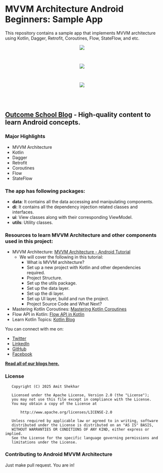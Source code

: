 # MVVM Architecture Android Beginners: Sample App

This repository contains a sample app that implements MVVM architecture using Kotlin, Dagger,
Retrofit, Coroutines, Flow, StateFlow, and etc.
<p align="center">
  <img src="https://raw.githubusercontent.com/amitshekhariitbhu/MVVM-Architecture-Android/master/assets/banner-mvvm-arch-beginners.jpg">
</p>
<br>
<p align="center">
  <img src="https://raw.githubusercontent.com/amitshekhariitbhu/MVVM-Architecture-Android/master/assets/mvvm-arch.png">
</p>
<br>
<p align="center">
  <img src="https://raw.githubusercontent.com/amitshekhariitbhu/MVVM-Architecture-Android/master/assets/project-structure-mvvm.png">
</p>
<br>
<br>

## [Outcome School Blog](https://outcomeschool.com/blog) - High-quality content to learn Android concepts.

### Major Highlights

- MVVM Architecture
- Kotlin
- Dagger
- Retrofit
- Coroutines
- Flow
- StateFlow

### The app has following packages:

- **data**: It contains all the data accessing and manipulating components.
- **di**: It contains all the dependency injection related classes and interfaces.
- **ui**: View classes along with their corresponding ViewModel.
- **utils**: Utility classes.

### Resources to learn MVVM Architecture and other components used in this project:

- MVVM
  Architecture: [MVVM Architecture - Android Tutorial](https://outcomeschool.com/blog/mvvm-architecture-android)
    - We will cover the following in this tutorial:
        - What is MVVM architecture?
        - Set up a new project with Kotlin and other dependencies required.
        - Project Structure.
        - Set up the utils package.
        - Set up the data layer.
        - Set up the di layer.
        - Set up UI layer, build and run the project.
        - Project Source Code and What Next?
- Mastering Kotlin
  Coroutines: [Mastering Kotlin Coroutines](https://outcomeschool.com/blog/kotlin-coroutines)
- Flow API in Kotlin: [Flow API in Kotlin](https://outcomeschool.com/blog/flow-api-in-kotlin)
- Learn Kotlin Topics: [Kotlin Blog](https://outcomeschool.com/tags/kotlin)

You can connect with me on:

- [Twitter](https://twitter.com/amitiitbhu)
- [LinkedIn](https://www.linkedin.com/in/amit-shekhar-iitbhu)
- [GitHub](https://github.com/amitshekhariitbhu)
- [Facebook](https://www.facebook.com/amit.shekhar.iitbhu)

[**Read all of our blogs here.**](https://outcomeschool.com/blog)

### License

```
   Copyright (C) 2025 Amit Shekhar

   Licensed under the Apache License, Version 2.0 (the "License");
   you may not use this file except in compliance with the License.
   You may obtain a copy of the License at

       http://www.apache.org/licenses/LICENSE-2.0

   Unless required by applicable law or agreed to in writing, software
   distributed under the License is distributed on an "AS IS" BASIS,
   WITHOUT WARRANTIES OR CONDITIONS OF ANY KIND, either express or implied.
   See the License for the specific language governing permissions and
   limitations under the License.
```

### Contributing to Android MVVM Architecture

Just make pull request. You are in!
